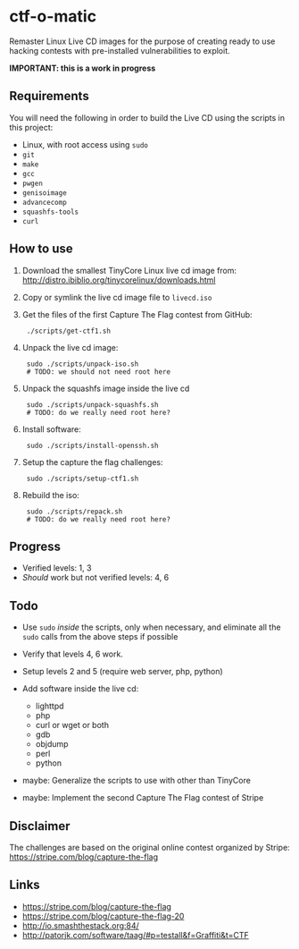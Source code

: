 ctf-o-matic
===========
Remaster Linux Live CD images for the purpose of creating ready to
use hacking contests with pre-installed vulnerabilities to exploit.

**IMPORTANT: this is a work in progress**


Requirements
------------
You will need the following in order to build the Live CD using
the scripts in this project:

* Linux, with root access using `sudo`
* `git`
* `make`
* `gcc`
* `pwgen`
* `genisoimage`
* `advancecomp`
* `squashfs-tools`
* `curl`


How to use
----------
1. Download the smallest TinyCore Linux live cd image from: 
   http://distro.ibiblio.org/tinycorelinux/downloads.html

2. Copy or symlink the live cd image file to `livecd.iso`

3. Get the files of the first Capture The Flag contest from GitHub:

        ./scripts/get-ctf1.sh

4. Unpack the live cd image:

        sudo ./scripts/unpack-iso.sh
        # TODO: we should not need root here

5. Unpack the squashfs image inside the live cd

        sudo ./scripts/unpack-squashfs.sh
        # TODO: do we really need root here?

6. Install software:

        sudo ./scripts/install-openssh.sh

7. Setup the capture the flag challenges:

        sudo ./scripts/setup-ctf1.sh

8. Rebuild the iso:

        sudo ./scripts/repack.sh
        # TODO: do we really need root here?


Progress
--------
* Verified levels: 1, 3
* *Should* work but not verified levels: 4, 6


Todo
----
* Use `sudo` *inside* the scripts, only when necessary, and eliminate
  all the `sudo` calls from the above steps if possible

* Verify that levels 4, 6 work.

* Setup levels 2 and 5 (require web server, php, python)

* Add software inside the live cd:
    - lighttpd
    - php
    - curl or wget or both
    - gdb
    - objdump
    - perl
    - python

* maybe: Generalize the scripts to use with other than TinyCore

* maybe: Implement the second Capture The Flag contest of Stripe


Disclaimer
----------
The challenges are based on the original online contest
organized by Stripe:
https://stripe.com/blog/capture-the-flag


Links
-----
* https://stripe.com/blog/capture-the-flag
* https://stripe.com/blog/capture-the-flag-20
* http://io.smashthestack.org:84/
* http://patorjk.com/software/taag/#p=testall&f=Graffiti&t=CTF


